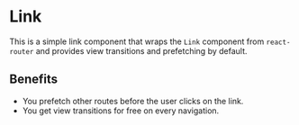 # Link

This is a simple link  component that wraps the `Link` component from `react-router` and provides view transitions and prefetching by default.


## Benefits

- You prefetch other routes before the user clicks on the link.
- You get view transitions for free on every navigation.